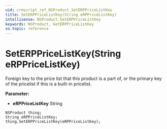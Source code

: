 ```yaml
---
uid: crmscript_ref_NSProduct_SetERPPriceListKey
title: SetERPPriceListKey(String eRPPriceListKey)
intellisense: NSProduct.SetERPPriceListKey
keywords: NSProduct, GetERPPriceListKey
so.topic: reference
---
```


# SetERPPriceListKey(String eRPPriceListKey)

Foreign key to the price list that this product is a part of, or the primary key of the pricelist if this is a built-in pricelist.

**Parameter:** 
 - **eRPPriceListKey** String

```crmscript
NSProduct thing;
String eRPPriceListKey;
thing.SetERPPriceListKey(eRPPriceListKey);
```

